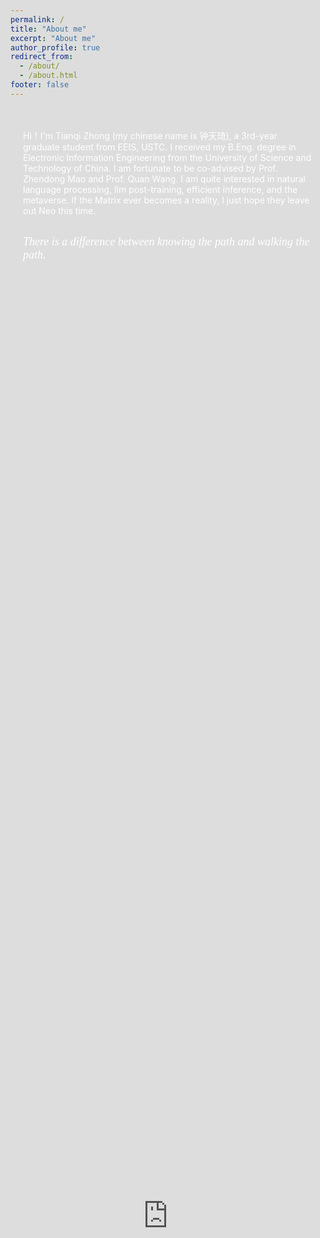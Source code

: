 ```yaml
---
permalink: /
title: "About me"
excerpt: "About me"
author_profile: true
redirect_from: 
  - /about/
  - /about.html
footer: false
---
```


<div style="position: fixed; top: 0; left: 0; width: 100%; height: 100%; z-index: -1; overflow: hidden;">
  <iframe src="https://rezmason.github.io/matrix/?numColumns=100&fallSpeed=0.25&slant=0&glyphRotation=90&bloomStrength=0.1&cycleSpeed=0.01&skipIntro=true&bloomSize=0&version=resurrections" style="width: 100%; height: 100%; border: none;"></iframe>
</div>


<div style="position: relative; z-index: 1; padding: 20px; color: white;">
  <!-- Markdown 内容可以放在这里 -->

  
  Hi！I'm Tianqi Zhong (my chinese name is 钟天琦), a 3rd-year graduate student from <a href="https://eeis.ustc.edu.cn/main.htm" style="text-decoration: none; color: #ffffff;">EEIS</a>, <a href="https://www.ustc.edu.cn/" style="text-decoration: none; color: #ffffff;">USTC</a>. I received my B.Eng. degree in Electronic Information Engineering from the University of Science and Technology of China. I am fortunate to be co-advised by <a href="https://faculty.ustc.edu.cn/maozhendong/zh_CN/index.htm" style="text-decoration: none; color: #ffffff;">Prof. Zhendong Mao</a> and <a href="https://teacher.bupt.edu.cn/wangquan/en/index/245476/list/index.htm" style="text-decoration: none; color: #ffffff;">Prof. Quan Wang</a>. I am quite interested in natural language processing, llm post-training, efficient inference, and the metaverse. If the Matrix ever becomes a reality, I just hope they leave out Neo this time.
  <br><br>
  <!--<span style="font-family: cursive; font-style: italic;">May joy find you today, whoever you are, in every way.</span>-->
  
  <style>
    summary {
      list-style: none; /* 隐藏默认的三角形标志 */
      font-family: cursive; /* 确保字体与上面一致 */
      font-style: italic;
      font-size: 18px; /* 根据需要调整字体大小 */
      cursor: pointer; /* 鼠标悬停时显示为手指 */
    }
  
    summary::-webkit-details-marker {
      display: none; /* 隐藏默认的折叠标志 (▶) */
    }
  </style>
  
  <details>
    <summary>There is a difference between knowing the path and walking the path.</summary>
    
    <h2>Experience</h2>
    Internship in Application of LLMs&nbsp;&nbsp;&nbsp;&nbsp;<em>2024.06~2024.08</em><br>
    <font color="gray" size="2.75">Tencent, IEG</font>
    <br><br>
  
    M.Eng. in Electronic Information Engineering&nbsp;&nbsp;&nbsp;&nbsp;<em>2022.09~Now</em><br>
    <font color="gray" size="2.75">University of Science and Technology of China</font>
    <br><br>
  
    B.Eng. in Electronic Information Engineering&nbsp;&nbsp;&nbsp;&nbsp;<em>2018.09~2022.06</em><br>
    <font color="gray" size="2.75">University of Science and Technology of China</font>
    <br><br>
  
    <h2>Publications</h2>
    <p>* denotes the co-first authors</p>
  
    <strong>Benchmarking and Improving Compositional Generalization of Multi-aspect Controllable Text Generation</strong> 
    <a href="https://2024.aclweb.org/" target="_blank" style="text-decoration: none;"><code>ACL2024</code></a> 
    <a href="https://aclanthology.org/2024.acl-long.351.pdf" target="_blank" style="text-decoration: none;"><code>paper</code></a> 
    <a href="https://github.com/tqzhong/CG4MCTG" target="_blank" style="text-decoration: none;"><code>code</code></a> 
    <a href="/files/poster_compmctg .pdf" target="_blank" style="text-decoration: none;"><code>poster</code></a> 
    <br>
    <em><ins>Tianqi Zhong</ins></em><sup>*</sup>, Zhaoyi Li<sup>*</sup>, Quan Wang, Linqi Song, Ying Wei, Defu Lian, Zhendong Mao
    <br><br>
  
    <strong>Air-Decoding: Attribute Distribution Reconstruction for Decoding-Time Controllable Text Generation</strong> 
    <a href="https://2023.emnlp.org/" target="_blank" style="text-decoration: none;"><code>EMNLP2023</code></a> 
    <a href="https://aclanthology.org/2023.emnlp-main.512.pdf" target="_blank" style="text-decoration: none;"><code>paper</code></a> 
    <a href="https://github.com/tqzhong/Air-Decoding" target="_blank" style="text-decoration: none;"><code>code</code></a> 
    <a href="/files/poster_air.pdf" target="_blank" style="text-decoration: none;"><code>poster</code></a>
    <br>
    <em><ins>Tianqi Zhong</ins></em>, Quan Wang, Jingxuan Han, Yongdong Zhang, Zhendong Mao
  </details>

</div>

